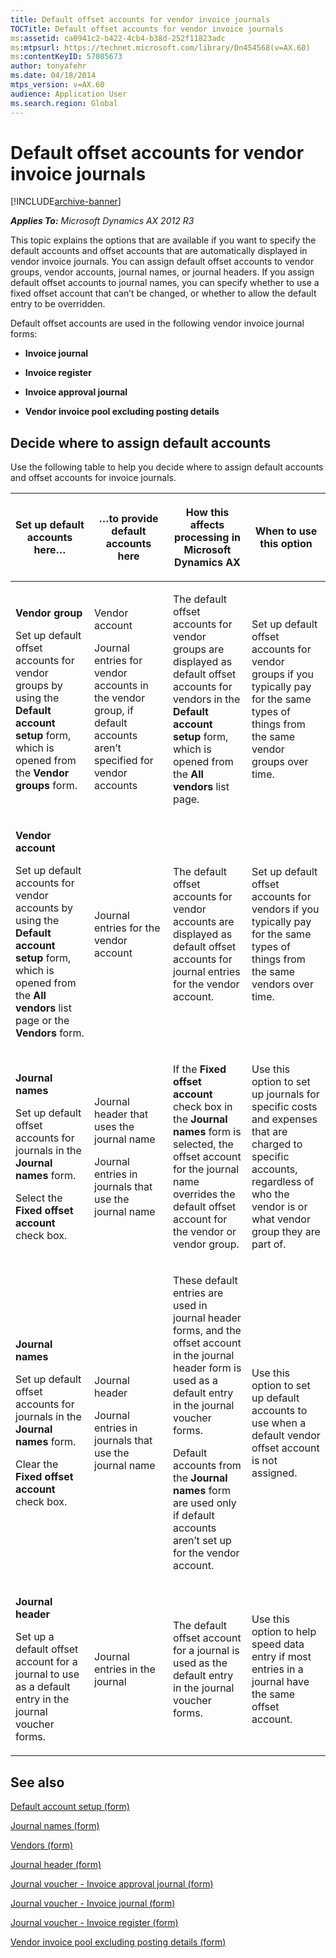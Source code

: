 ```yaml
---
title: Default offset accounts for vendor invoice journals
TOCTitle: Default offset accounts for vendor invoice journals
ms:assetid: ca0941c2-b422-4cb4-b38d-252f11823adc
ms:mtpsurl: https://technet.microsoft.com/library/Dn454568(v=AX.60)
ms:contentKeyID: 57085673
author: tonyafehr
ms.date: 04/18/2014
mtps_version: v=AX.60
audience: Application User
ms.search.region: Global
---
```


# Default offset accounts for vendor invoice journals 


[!INCLUDE[archive-banner](includes/archive-banner.md)]


_**Applies To:** Microsoft Dynamics AX 2012 R3_

This topic explains the options that are available if you want to specify the default accounts and offset accounts that are automatically displayed in vendor invoice journals. You can assign default offset accounts to vendor groups, vendor accounts, journal names, or journal headers. If you assign default offset accounts to journal names, you can specify whether to use a fixed offset account that can’t be changed, or whether to allow the default entry to be overridden.

Default offset accounts are used in the following vendor invoice journal forms:

  - **Invoice journal**

  - **Invoice register**

  - **Invoice approval journal**

  - **Vendor invoice pool excluding posting details**

## Decide where to assign default accounts

Use the following table to help you decide where to assign default accounts and offset accounts for invoice journals.

<table>
<colgroup>
<col style="width: 25%" />
<col style="width: 25%" />
<col style="width: 25%" />
<col style="width: 25%" />
</colgroup>
<thead>
<tr class="header">
<th><p>Set up default accounts here…</p></th>
<th><p>…to provide default accounts here</p></th>
<th><p>How this affects processing in Microsoft Dynamics AX</p></th>
<th><p>When to use this option</p></th>
</tr>
</thead>
<tbody>
<tr class="odd">
<td><p><strong>Vendor group</strong></p>
<p>Set up default offset accounts for vendor groups by using the <strong>Default account setup</strong> form, which is opened from the <strong>Vendor groups</strong> form.</p></td>
<td><p>Vendor account</p>
<p>Journal entries for vendor accounts in the vendor group, if default accounts aren’t specified for vendor accounts</p></td>
<td><p>The default offset accounts for vendor groups are displayed as default offset accounts for vendors in the <strong>Default account setup</strong> form, which is opened from the <strong>All vendors</strong> list page.</p></td>
<td><p>Set up default offset accounts for vendor groups if you typically pay for the same types of things from the same vendor groups over time.</p></td>
</tr>
<tr class="even">
<td><p><strong>Vendor account</strong></p>
<p>Set up default accounts for vendor accounts by using the <strong>Default account setup</strong> form, which is opened from the <strong>All vendors</strong> list page or the <strong>Vendors</strong> form.</p></td>
<td><p>Journal entries for the vendor account</p></td>
<td><p>The default offset accounts for vendor accounts are displayed as default offset accounts for journal entries for the vendor account.</p></td>
<td><p>Set up default offset accounts for vendors if you typically pay for the same types of things from the same vendors over time.</p></td>
</tr>
<tr class="odd">
<td><p><strong>Journal names</strong></p>
<p>Set up default offset accounts for journals in the <strong>Journal names</strong> form.</p>
<p>Select the <strong>Fixed offset account</strong> check box.</p></td>
<td><p>Journal header that uses the journal name</p>
<p>Journal entries in journals that use the journal name</p></td>
<td><p>If the <strong>Fixed offset account</strong> check box in the <strong>Journal names</strong> form is selected, the offset account for the journal name overrides the default offset account for the vendor or vendor group.</p></td>
<td><p>Use this option to set up journals for specific costs and expenses that are charged to specific accounts, regardless of who the vendor is or what vendor group they are part of.</p></td>
</tr>
<tr class="even">
<td><p><strong>Journal names</strong></p>
<p>Set up default offset accounts for journals in the <strong>Journal names</strong> form.</p>
<p>Clear the <strong>Fixed offset account</strong> check box.</p></td>
<td><p>Journal header</p>
<p>Journal entries in journals that use the journal name</p></td>
<td><p>These default entries are used in journal header forms, and the offset account in the journal header form is used as a default entry in the journal voucher forms.</p>
<p>Default accounts from the <strong>Journal names</strong> form are used only if default accounts aren’t set up for the vendor account.</p></td>
<td><p>Use this option to set up default accounts to use when a default vendor offset account is not assigned.</p></td>
</tr>
<tr class="odd">
<td><p><strong>Journal header</strong></p>
<p>Set up a default offset account for a journal to use as a default entry in the journal voucher forms.</p></td>
<td><p>Journal entries in the journal</p></td>
<td><p>The default offset account for a journal is used as the default entry in the journal voucher forms.</p></td>
<td><p>Use this option to help speed data entry if most entries in a journal have the same offset account.</p></td>
</tr>
</tbody>
</table>


## See also

[Default account setup (form)](https://technet.microsoft.com/library/aa583932\(v=ax.60\))

[Journal names (form)](https://technet.microsoft.com/library/aa617509\(v=ax.60\))

[Vendors (form)](https://technet.microsoft.com/library/aa592162\(v=ax.60\))

[Journal header (form)](https://technet.microsoft.com/library/aa557917\(v=ax.60\))

[Journal voucher - Invoice approval journal (form)](https://technet.microsoft.com/library/aa498954\(v=ax.60\))

[Journal voucher - Invoice journal (form)](https://technet.microsoft.com/library/aa616218\(v=ax.60\))

[Journal voucher - Invoice register (form)](https://technet.microsoft.com/library/aa575517\(v=ax.60\))

[Vendor invoice pool excluding posting details (form)](https://technet.microsoft.com/library/bb314782\(v=ax.60\))

  


